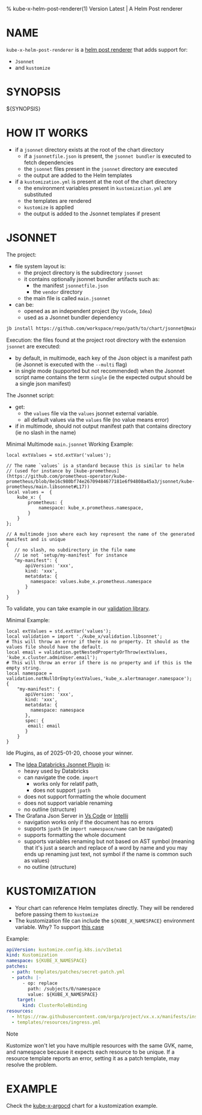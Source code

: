 % kube-x-helm-post-renderer(1) Version Latest | A Helm Post renderer
# NAME

`kube-x-helm-post-renderer` is a  [helm post renderer](https://helm.sh/docs/topics/advanced/#post-rendering)
that adds support for:
* `Jsonnet` 
* and `kustomize`

# SYNOPSIS

${SYNOPSIS}

# HOW IT WORKS

- if a `jsonnet` directory exists at the root of the chart directory
  - if a `jsonnetfile.json` is present, the `jsonnet bundler` is executed to fetch dependencies
  - the `jsonnet` files present in the `jsonnet` directory are executed 
  - the output are added to the Helm templates
- if a `kustomization.yml` is present at the root of the chart directory
  - the environment variables present in `kustomization.yml` are substituted
  - the templates are rendered
  - `kustomize` is applied
  - the output is added to the Jsonnet templates if present

# JSONNET

The project:
* file system layout is:
  * the project directory is the subdirectory `jsonnet`
  * it contains optionally jsonnet bundler artifacts such as:
    * the manifest `jsonnetfile.json`
    * the `vendor` directory
  * the main file is called `main.jsonnet`
* can be:
  * opened as an independent project (by `VsCode`, `Idea`)
  * used as a Jsonnet bundler dependency
```bash
jb install https://github.com/workspace/repo/path/to/chart/jsonnet@main
```

Execution: the files found at the project root directory with the extension `jsonnet` are executed:
* by default, in multimode, each key of the Json object is a manifest path (ie Jsonnet is executed with the `--multi` flag)
* in single mode (supported but not recommended) when the Jsonnet script name contains the term `single` (ie the expected output should be a single json manifest)


The Jsonnet script:
* get:
  * the `values` file via the `values` jsonnet external variable.
  * all default values via the `values` file (no value means error)
* if in multimode, should not output manifest path that contains directory (ie no slash in the name)

 

Minimal Multimode `main.jsonnet` Working Example:
```jsonnet
local extValues = std.extVar('values');

// The name `values` is a standard because this is similar to helm 
// (used for instance by [kube-prometheus](https://github.com/prometheus-operator/kube-prometheus/blob/8e16c980bf74e26709484677181e6f94808a45a3/jsonnet/kube-prometheus/main.libsonnet#L17))
local values =  {
    kube_x: {
        prometheus: {
            namespace: kube_x.prometheus.namespace,
        }
    }
};

// A multimode json where each key represent the name of the generated manifest and is unique
{
   // no slash, no subdirectory in the file name
   // ie not `setup/my-manifest` for instance
   "my-manifest": {
       apiVersion: 'xxx',
       kind: 'xxx',
       metatdata: {
         namespace: values.kube_x.prometheus.namespace
       }
    }
}
```


To validate, you can take example in our [validation library](../../resources/charts/alertmanager/jsonnet/kube_x/validation.libsonnet).

Minimal Example:
```jsonnet
local extValues = std.extVar('values');
local validation = import './kube_x/validation.libsonnet';
# This will throw an error if there is no property. It should as the values file should have the default.
local email = validation.getNestedPropertyOrThrow(extValues, 'kube_x.cluster.adminUser.email');
# This will throw an error if there is no property and if this is the empty string.
local namespace = validation.notNullOrEmpty(extValues,'kube_x.alertmanager.namespace');
{
    "my-manifest": {
       apiVersion: 'xxx',
       kind: 'xxx',
       metatdata: {
         namespace: namespace
       },
       spec: {
        email: email
       }
    }
}
```

Ide Plugins, as of 2025-01-20, choose your winner.
* The [Idea Databricks Jsonnet Plugin](https://plugins.jetbrains.com/plugin/10852-jsonnet) is:
  * heavy used by Databricks
  * can navigate the code. `import` 
    * works only for relatif path, 
    * does not support `jpath`
  * does not support formatting the whole document
  * does not support variable renaming
  * no outline (structure)
* The Grafana Json Server in [Vs Code](https://github.com/grafana/vscode-jsonnet) or [Intellij](https://plugins.jetbrains.com/plugin/18752-jsonnet-language-server)
  * navigation works only if the document has no errors 
  * supports `jpath` (ie `import namespace/name` can be navigated)
  * supports formatting the whole document
  * supports variables renaming but not based on AST symbol (meaning that it's just a search and replace of a word by name and you may ends up renaming just text, not symbol if the name is common such as values)
  * no outline (structure)

# KUSTOMIZATION

* Your chart can reference Helm templates directly. They will be rendered before passing them to `kustomize`
* The kustomization file can include the `${KUBE_X_NAMESPACE}` environment variable. Why? To support [this case](https://argo-cd.readthedocs.io/en/stable/operator-manual/installation/#installing-argo-cd-in-a-custom-namespace)


Example:
```yaml
apiVersion: kustomize.config.k8s.io/v1beta1
kind: Kustomization
namespace: ${KUBE_X_NAMESPACE}
patches:
  - path: templates/patches/secret-patch.yml
  - patch: |-
      - op: replace
        path: /subjects/0/namespace
        value: ${KUBE_X_NAMESPACE}
    target:
      kind: ClusterRoleBinding
resources:
  - https://raw.githubusercontent.com/orga/project/vx.x.x/manifests/install.yaml
  - templates/resources/ingress.yml
```

> [!NOTE]
> Kustomize won't let you have multiple resources with the same GVK, name, and namespace
> because it expects each resource to be unique.
> If a resource template reports an error, setting it as a patch template, may resolve the problem.

# EXAMPLE

Check the [kube-x-argocd](../../resources/charts/argocd) chart for a kustomization example.
